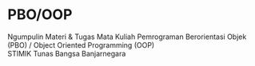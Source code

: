 # PBO/OOP
Ngumpulin Materi &amp; Tugas Mata Kuliah Pemrograman Berorientasi Objek (PBO) / Object Oriented Programming (OOP)
<br>
STIMIK Tunas Bangsa Banjarnegara
